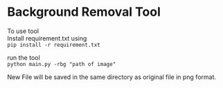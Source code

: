# Background Removal Tool
To use tool \
Install requirement.txt using \
```pip install -r requirement.txt```

run the tool \
```python main.py -rbg "path of image"```

 New File will be saved in the same directory as original file in png format.